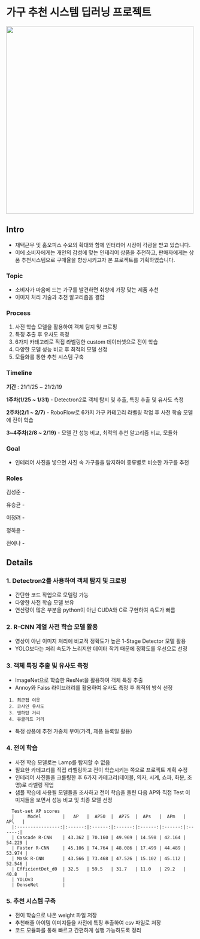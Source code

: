 # 가구 추천 시스템 딥러닝 프로젝트

<img src="https://user-images.githubusercontent.com/71831714/108008504-d692d980-7043-11eb-8977-4537bbfcaf97.png" width='500'></img>

## Intro
- 재택근무 및 홈오피스 수요의 확대와 함께 인터리어 시장이 각광을 받고 있습니다. 
- 이에 소비자에게는 개인의 감성에 맞는 인테리어 상품을 추천하고, 판매자에게는 상품 추천시스템으로 구매율을 향상시키고자 본 프로젝트를 기획하였습니다. 

### Topic

- 소비자가 마음에 드는 가구를 발견하면 취향에 가장 맞는 제품 추천
- 이미지 처리 기술과 추천 알고리즘을 결합

### Process

1. 사전 학습 모델을 활용하여 객체 탐지 및 크로핑
2. 특징 추출 후 유사도 측정
3. 6가지 카테고리로 직접 라벨링한 custom 데이터셋으로 전이 학습
4. 다양한 모델 성능 비교 후 최적의 모델 선정
5. 모듈화를 통한 추천 시스템 구축

### Timeline

**기간** : 21/1/25 ~ 21/2/19

**1주차(1/25 ~ 1/31)** - Detectron2로 객체 탐지 및 추출, 특징 추출 및 유사도 측정

**2주차(2/1 ~ 2/7)** - RoboFlow로 6가지 가구 카테고리 라벨링 작업 후 사전 학습 모델에 전이 학습

**3~4주차(2/8 ~ 2/19)** - 모델 간 성능 비교, 최적의 추천 알고리즘 비교, 모듈화 

### Goal

- 인테리어 사진을 넣으면 사진 속 가구들을 탐지하여 종류별로 비슷한 가구를 추천

### Roles

김성준 - 

유승균 - 

이정려 - 

정하윤 - 

전예나 - 

## Details

### 1. Detectron2를 사용하여 객체 탐지 및 크로핑

- 간단한 코드 작업으로 모델링 가능
- 다양한 사전 학습 모델 보유
- 연산량이 많은 부분을 python이 아닌 CUDA와 C로 구현하여 속도가 빠름

### 2. R-CNN 계열 사전 학습 모델 활용

- 영상이 아닌 이미지 처리에 비교적 정확도가 높은 1-Stage Detector 모델 활용
- YOLO보다는 처리 속도가 느리지만 데이터 작기 때문에 정확도를 우선으로 선정

### 3. 객체 특징 추출 및 유사도 측정

- ImageNet으로 학습한 ResNet을 활용하여 객체 특징 추출
- Annoy와 Faiss 라이브러리를 활용하여 유사도 측정 후 최적의 방식 선정

```
 1. 최근접 이웃
 2. 코사인 유사도
 3. 맨하탄 거리 
 4. 유클리드 거리
```

 - 특정 상품에 추천 가중치 부여(가격, 제품 등록일 활용)

### 4. 전이 학습

- 사전 학습 모델로는 Lamp를 탐지할 수 없음
- 필요한 카테고리를 직접 라벨링하고 전이 학습시키는 쪽으로 프로젝트 계획 수정
- 인테리어 사진들을 크롤링한 후 6가지 카테고리(테이블, 의자, 시계, 쇼파, 화분, 조명)로 라벨링 작업
- 샘플 학습에 사용될 모델들을 조사하고 전이 학습을 돌린 다음 AP와 직접 Test 이미지들을 보면서 성능 비교 및 최종 모델 선정

```
  Test-set AP scores
  |     Model        |   AP   |  AP50  |  AP75  |  APs   |  APm   |  APl   |
  |:----------------:|:------:|:------:|:------:|:------:|:------:|:------:|
  | Cascade R-CNN    | 43.362 | 70.160 | 49.969 | 14.598 | 42.164 | 54.229 |
  | Faster R-CNN     | 45.106 | 74.764 | 48.086 | 17.499 | 44.489 | 53.974 |
  | Mask R-CNN       | 43.566 | 73.468 | 47.526 | 15.102 | 45.112 | 52.546 |
  | EfficientDet_d0  | 32.5   | 59.5   | 31.7   | 11.0   | 29.2   | 40.8   |
  | YOLOv3           | 
  | DenseNet         | 
```

### 5. 추천 시스템 구축

- 전이 학습으로 나온 weight 파일 저장
- 추천해줄 아이템 이미지들을 사전에 특징 추출하여 csv 파일로 저장
- 코드 모듈화를 통해 빠르고 간편하게 실행 가능하도록 정리
